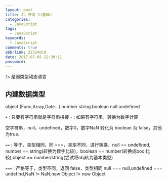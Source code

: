 ```yaml
---
layout: post
title: Js 开发-1(基础)
categories:
  - JavaScript
tags:
  - JavaScript
keywords:
  - JavaScript
comments: true
abbrlink: 22324dc8
date: 2017-07-05 22:30:11
password:
---
```


 

<!--more-->
`Js` 是弱类型动态语言

## 内建数据类型

object (Func,Array,Date...)
number
string
boolean
null
undefined

`+` : 只要有字符串就是字符串拼接
`-` : 如果有字符串，转换为数字计算

空字符串，null，undefined，数字0，数字NaN 转化为 boolean 为 false，其他为true.

`==` : 等于，类型相同，同 ===，类型不同，进行转换，null == undefined, number == string(转换为数字比较)，boolean == number(转换成bool比较),object == number/string(尝试将obj转为基本类型)

`===` : 严格等于，类型不同，返回 false，类型相同 null === null,undefined === undefind,NaN != NaN,new Object != new Object

